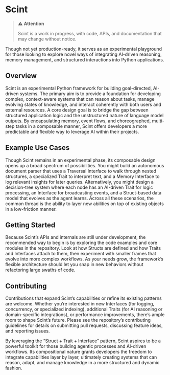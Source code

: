 # Scint

> ⚠️ **Attention**
>
> Scint is a work in progress, with code, APIs, and documentation that may change without notice.

Though not yet production-ready, it serves as an experimental playground for those looking to explore novel ways of integrating AI-driven reasoning, memory management, and structured interactions into Python applications.

## Overview

Scint is an experimental Python framework for building goal-directed, AI-driven systems. The primary aim is to provide a foundation for developing complex, context-aware systems that can reason about tasks, manage evolving states of knowledge, and interact coherently with both users and external resources. A core design goal is to bridge the gap between structured application logic and the unstructured nature of language model outputs. By encapsulating memory, event flows, and choreographed, multi-step tasks in a composable manner, Scint offers developers a more predictable and flexible way to leverage AI within their projects.

## Example Use Cases

Though Scint remains in an experimental phase, its composable design opens up a broad spectrum of possibilities. You might build an autonomous document parser that uses a Traversal Interface to walk through nested structures, a specialized Trait to interpret text, and a Memory Interface to log relevant insights for later queries. Alternatively, you might design a decision-tree system where each node has an AI-driven Trait for logic processing, an Interface for broadcasting events, and a Struct-based data model that evolves as the agent learns. Across all these scenarios, the common thread is the ability to layer new abilities on top of existing objects in a low-friction manner.

## Getting Started

Because Scint’s APIs and internals are still under development, the recommended way to begin is by exploring the code examples and core modules in the repository. Look at how Structs are defined and how Traits and Interfaces attach to them, then experiment with smaller frames that evolve into more complex workflows. As your needs grow, the framework’s flexible architecture should let you snap in new behaviors without refactoring large swaths of code.

## Contributing

Contributions that expand Scint’s capabilities or refine its existing patterns are welcome. Whether you’re interested in new Interfaces (for logging, concurrency, or specialized indexing), additional Traits (for AI reasoning or domain-specific integrations), or performance improvements, there’s ample room to shape Scint’s future. Please see the repository’s contributing guidelines for details on submitting pull requests, discussing feature ideas, and reporting issues.

By leveraging the “Struct + Trait + Interface” pattern, Scint aspires to be a powerful toolkit for those building agentic processes and AI-driven workflows. Its compositional nature grants developers the freedom to integrate capabilities layer by layer, ultimately creating systems that can reason, adapt, and manage knowledge in a more structured and dynamic fashion.
